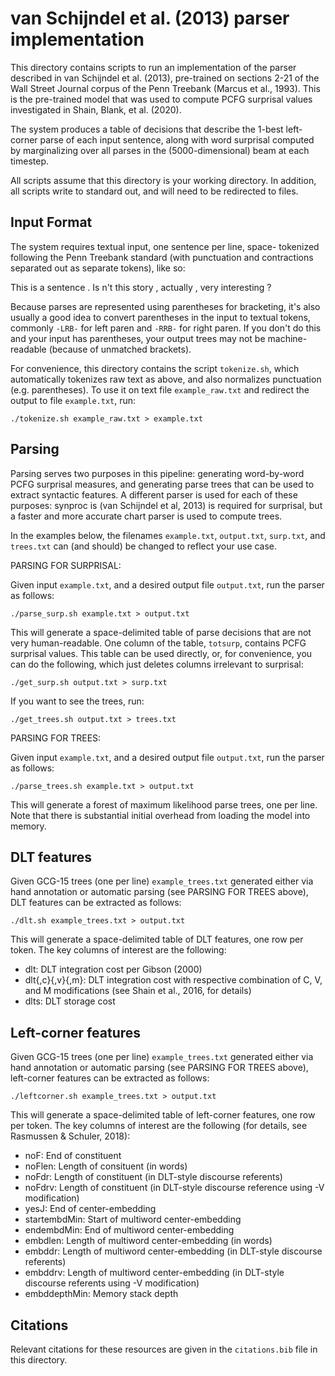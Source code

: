 van Schijndel et al. (2013) parser implementation
=================================================

This directory contains scripts to run an implementation of the parser
described in van Schijndel et al. (2013), pre-trained on sections 2-21
of the Wall Street Journal corpus of the Penn Treebank (Marcus et al.,
1993). This is the pre-trained model that was used to compute PCFG
surprisal values investigated in Shain, Blank, et al. (2020).

The system produces a table of decisions that describe the 1-best left-
corner parse of each input sentence, along with word surprisal
computed by marginalizing over all parses in the (5000-dimensional)
beam at each timestep.

All scripts assume that this directory is your working directory. In
addition, all scripts write to standard out, and will need to be
redirected to files.

Input Format
------------

The system requires textual input, one sentence per line, space-
tokenized following the Penn Treebank standard (with punctuation
and contractions separated out as separate tokens), like so:

This is a sentence .
Is n't this story , actually , very interesting ?

Because parses are represented using parentheses for bracketing,
it's also usually a good idea to convert parentheses in the input
to textual tokens, commonly `-LRB-` for left paren and `-RRB-` for
right paren. If you don't do this and your input has parentheses,
your output trees may not be machine-readable (because of unmatched
brackets).

For convenience, this directory contains the script `tokenize.sh`,
which automatically tokenizes raw text as above, and also normalizes
punctuation (e.g. parentheses). To use it on text file `example_raw.txt`
and redirect the output to file `example.txt`, run:
```
./tokenize.sh example_raw.txt > example.txt
```

Parsing
-------

Parsing serves two purposes in this pipeline: generating word-by-word
PCFG surprisal measures, and generating parse trees that can be used
to extract syntactic features. A different parser is used for each of
these purposes: synproc is (van Schijndel et al, 2013) is required
for surprisal, but a faster and more accurate chart parser is used
to compute trees.

In the examples below, the filenames `example.txt`, `output.txt`,
`surp.txt`, and `trees.txt` can (and should) be changed to reflect
your use case.

PARSING FOR SURPRISAL:

Given input `example.txt`, and a desired output file `output.txt`, 
run the parser as follows:

```
./parse_surp.sh example.txt > output.txt
```

This will generate a space-delimited table of parse decisions that
are not very human-readable. One column of the table, `totsurp`, 
contains PCFG surprisal values. This table can be used directly,
or, for convenience, you can do the following, which just deletes
columns irrelevant to surprisal:

```
./get_surp.sh output.txt > surp.txt
```

If you want to see the trees, run:

```
./get_trees.sh output.txt > trees.txt
```

PARSING FOR TREES:

Given input `example.txt`, and a desired output file `output.txt`, 
run the parser as follows:

```
./parse_trees.sh example.txt > output.txt
```

This will generate a forest of maximum likelihood parse trees,
one per line. Note that there is substantial initial overhead
from loading the model into memory.

DLT features
------------

Given GCG-15 trees (one per line) `example_trees.txt` generated either
via hand annotation or automatic parsing (see PARSING FOR TREES above),
DLT features can be extracted as follows:

```
./dlt.sh example_trees.txt > output.txt
```

This will generate a space-delimited table of DLT features, one row
per token. The key columns of interest are the following:

- dlt: DLT integration cost per Gibson (2000)
- dlt{,c}{,v}{,m}: DLT integration cost with respective combination
of C, V, and M modifications (see Shain et al., 2016, for details)
- dlts: DLT storage cost

Left-corner features
--------------------

Given GCG-15 trees (one per line) `example_trees.txt` generated either
via hand annotation or automatic parsing (see PARSING FOR TREES above),
left-corner features can be extracted as follows:

```
./leftcorner.sh example_trees.txt > output.txt
```

This will generate a space-delimited table of left-corner features, one
row per token. The key columns of interest are the following (for details,
see Rasmussen & Schuler, 2018):

- noF: End of constituent
- noFlen: Length of consituent (in words)
- noFdr: Length of constituent (in DLT-style discourse referents)
- noFdrv: Length of constituent (in DLT-style discourse reference using -V modification)
- yesJ: End of center-embedding
- startembdMin: Start of multiword center-embedding
- endembdMin: End of multiword center-embedding
- embdlen: Length of multiword center-embedding (in words)
- embddr: Length of multiword center-embedding (in DLT-style discourse referents)
- embddrv: Length of multiword center-embedding (in DLT-style discourse referents using -V modification)
- embddepthMin: Memory stack depth

Citations
---------

Relevant citations for these resources are given in the
`citations.bib` file in this directory.


